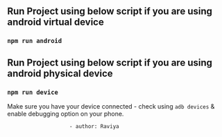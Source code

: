 ## Run Project using below script if you are using android virtual device
### `npm run android`

## Run Project using below script if you are using android physical device
### `npm run device`
Make sure you have your device connected - check using `adb devices`
& enable debugging option on your phone.

                        - author: Raviya
